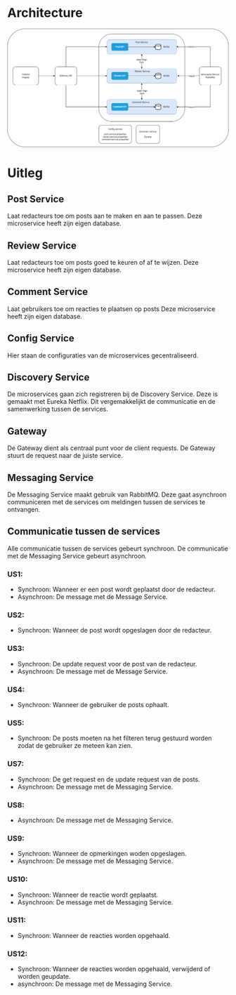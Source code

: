 # Architecture

![Architecture](https://github.com/pxlit-projects/project-HarleenBhandalPXL/blob/main/architecture/Architectuur.png)

# Uitleg
## Post Service
Laat redacteurs toe om posts aan te maken en aan te passen.
Deze microservice heeft zijn eigen database.

## Review Service
Laat redacteurs toe om posts goed te keuren of af te wijzen.
Deze microservice heeft zijn eigen database.

## Comment Service
Laat gebruikers toe om reacties te plaatsen op posts
Deze microservice heeft zijn eigen database.

## Config Service
Hier staan de configuraties van de microservices gecentraliseerd. 

## Discovery Service
De microservices gaan zich registreren bij de Discovery Service. Deze is gemaakt met Eureka Netflix. Dit vergemakkelijkt de communicatie en de samenwerking tussen de services.

## Gateway
De Gateway dient als centraal punt voor de client requests. De Gateway stuurt de request naar de juiste service.

## Messaging Service
De Messaging Service maakt gebruik van RabbitMQ. Deze gaat asynchroon communiceren met de services om meldingen tussen de services te ontvangen.

## Communicatie tussen de services
Alle communicatie tussen de services gebeurt synchroon. De communicatie met de Messaging Service gebeurt asynchroon.

### US1:
- Synchroon: Wanneer er een post wordt geplaatst door de redacteur.
- Asynchroon: De message met de Message Service.
### US2:
- Synchroon: Wanneer de post wordt opgeslagen door de redacteur.
### US3:
- Synchroon: De update request voor de post van de redacteur.
- Asynchroon: De message met de Message Service.
### US4:
- Synchroon: Wanneer de gebruiker de posts ophaalt.
### US5:
- Synchroon: De posts moeten na het filteren terug gestuurd worden zodat de gebruiker ze meteen kan zien.
### US7:
- Synchroon: De get request en de update request van de posts.
- Asynchroon: De message met de Messaging Service.
### US8:
- Asynchroon: De message met de Messaging Service.
### US9:
- Synchroon: Wanneer de opmerkingen woden opgeslagen.
- Asynchroon: De message met de Messaging Service.
### US10:
- Synchroon: Wanneer de reactie wordt geplaatst.
- Asynchroon: De message met de Messaging Service.
### US11:
- Synchroon: Wanneer de reacties worden opgehaald.
### US12:
- Synchroon: Wanneer de reacties worden opgehaald, verwijderd of worden geupdate.
- asynchroon: De message met de Messaging Service.